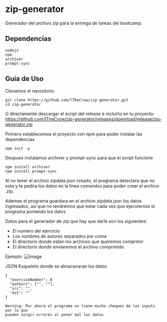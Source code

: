 # zip-generator
Generador del archivo zip para la entrega de tareas del bootcamp.

## Dependencias
```
nodejs
npm 
archiver
prompt-sync
```

## Guia de Uso

Clonamos el repositorio
```
git clone https://github.com/lTheCrow/zip-generator.git
cd zip-generator
```

O directamente descargar el script del release e incluirlo en tu proyecto:
https://github.com/lTheCrow/zip-generator/releases/download/release/zip-generator.zip

Primero establecemos el proyecto con npm para poder instalar las dependencias
```
npm init -y
```

Despues instalamos archiver y prompt-sync para que el script funcione
```
npm install archiver
npm install prompt-sync
```

Al no tener el archivo zipdata.json creado, el programa detectara que no esta
y te pedira los datos en la linea comandos para poder crear el archivo
.zip. 

Ademas el programa guardara en el archivo zipdata.json los datos ingresados, asi
que no tendremos que estar cada vez que ejecutemos el programa poniendo los datos

Datos para el generador de zip que hay que darle son los siguientes:
- El numero del ejercicio
- Los nombres de autores separados por coma
- El directorio donde estan los archivos que queremos comprimir
- El directorio donde enviaremos el archivo comprimido

Ejemplo:
![image](https://user-images.githubusercontent.com/42654770/181875303-b580e561-ac30-4f8e-9872-554249983c46.png)

JSON Esqueleto donde se almacenaran los datos
```
{
  "exerciseNumber": 0
  "authors": ["", ""],
  "src": "",
  "dst": ""
}

Warning: Por ahora el programa no tiene mucho chequeo de los inputs por lo que
pueden surgir errores al poner mal los datos
```
